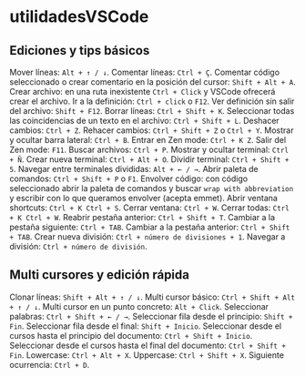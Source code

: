 # utilidadesVSCode

## Ediciones y tips básicos

Mover líneas: `Alt + ↑ / ↓`.
Comentar líneas: `Ctrl + Ç`.
Comentar código seleccionado o crear comentario en la posición del cursor: `Shift + Alt + A`.
Crear archivo: en una ruta inexistente `Ctrl + Click` y VSCode ofrecerá crear el archivo.
Ir a la definición: `Ctrl + click` o `F12`.
Ver definición sin salir del archivo: `Shift + F12`.
Borrar líneas: `Ctrl + Shift + K`.
Seleccionar todas las coincidencias de un texto en el archivo: `Ctrl + Shift + L`.
Deshacer cambios: `Ctrl + Z`.
Rehacer cambios: `Ctrl + Shift + Z` o `Ctrl + Y`.
Mostrar y ocultar barra lateral: `Ctrl + B`.
Entrar en Zen mode: `Ctrl + K Z`.
Salir del Zen mode: `F11`.
Buscar archivos: `Ctrl + P`.
Mostrar y ocultar terminal: `Ctrl + Ñ`.
Crear nueva terminal: `Ctrl + Alt + O`.
Dividir terminal: `Ctrl + Shift + 5`.
Navegar entre terminales divididas: `Alt + ← / →`.
Abrir paleta de comandos: `Ctrl + Shift + P` o `F1`.
Envolver código: con código seleccionado abrir la paleta de comandos y buscar `wrap with abbreviation` y escribir con lo que queramos envolver (acepta emmet).
Abrir ventana shortcuts: `Ctrl + K Ctrl + S`.
Cerrar ventana: `Ctrl + W`.
Cerrar todas: `Ctrl + K Ctrl + W`.
Reabrir pestaña anterior: `Ctrl + Shift + T`.
Cambiar a la pestaña siguiente: `Ctrl + TAB`.
Cambiar a la pestaña anterior: `Ctrl + Shift + TAB`.
Crear nueva división: `Ctrl + número de divisiones + 1`.
Navegar a división: `Ctrl + número de división`.

## Multi cursores y edición rápida

Clonar líneas: `Shift + Alt + ↑ / ↓`.
Multi cursor básico: `Ctrl + Shift + Alt + ↑ / ↓`.
Multi cursor en un punto concreto: `Alt + Click`.
Seleccionar palabras: `Ctrl + Shift + ← / →`.
Seleccionar fila desde el principio: `Shift + Fin`.
Seleccionar fila desde el final: `Shift + Inicio`.
Seleccionar desde el cursos hasta el principio del documento: `Ctrl + Shift + Inicio`.
Seleccionar desde el cursos hasta el final del documento: `Ctrl + Shift + Fin`.
Lowercase: `Ctrl + Alt + X`.
Uppercase: `Ctrl + Shift + X`.
Siguiente ocurrencia: `Ctrl + D`.
